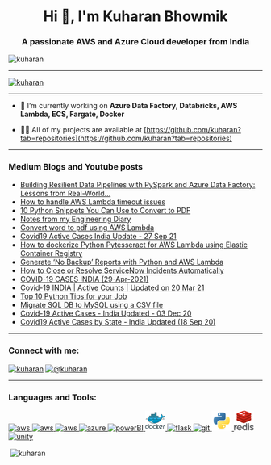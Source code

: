 <h1 align="center">Hi 👋, I'm Kuharan Bhowmik</h1>
<h3 align="center">A passionate AWS and Azure Cloud developer from India</h3>



<p align="left"> <img src="https://komarev.com/ghpvc/?username=kuharan&label=Profile%20views&color=0e75b6&style=flat" alt="kuharan" /> </p>

___

<p align="left"> <a href="https://github.com/ryo-ma/github-profile-trophy"><img src="https://github-profile-trophy.vercel.app/?username=kuharan&theme=onedark" alt="kuharan" /></a> </p>

___

- 🔭 I’m currently working on **Azure Data Factory, Databricks, AWS Lambda, ECS, Fargate, Docker**

- 👨‍💻 All of my projects are available at [https://github.com/kuharan?tab=repositories](https://github.com/kuharan?tab=repositories)

___

### Medium Blogs and Youtube posts
<!-- BLOG-POST-LIST:START -->
- [Building Resilient Data Pipelines with PySpark and Azure Data Factory: Lessons from Real-World…](https://towardsdev.com/building-resilient-data-pipelines-with-pyspark-and-azure-data-factory-lessons-from-real-world-f56ce834d1b9?source=rss-471f406f5ef6------2)
- [How to handle AWS Lambda timeout issues](https://kuharan.medium.com/how-to-handle-aws-lambda-timeout-issues-24025f4714d8?source=rss-471f406f5ef6------2)
- [10 Python Snippets You Can Use to Convert to PDF](https://python.plainenglish.io/10-crazy-python-snippets-you-can-use-to-convert-to-pdf-23c574f61491?source=rss-471f406f5ef6------2)
- [Notes from my Engineering Diary](https://aws.plainenglish.io/notes-from-my-engineering-diary-e91e91fda79d?source=rss-471f406f5ef6------2)
- [Convert word  to pdf using AWS Lambda](https://medium.com/analytics-vidhya/convert-word-to-pdf-using-aws-lambda-cb111be0d685?source=rss-471f406f5ef6------2)
- [Covid19 Active Cases India Update - 27 Sep 21](https://www.youtube.com/watch?v=-vtlm0JooWs)
- [How to dockerize Python Pytesseract for AWS Lambda using Elastic Container Registry](https://medium.com/analytics-vidhya/how-to-dockerize-python-pytesseract-for-aws-lambda-using-elastic-container-registry-752a651edecd?source=rss-471f406f5ef6------2)
- [Generate ‘No Backup’ Reports with Python and AWS Lambda](https://aws.plainenglish.io/how-to-generate-no-backup-reports-for-microfocus-dataprotector-using-python-1dcc417bda07?source=rss-471f406f5ef6------2)
- [How to Close or Resolve ServiceNow Incidents Automatically](https://python.plainenglish.io/how-to-close-resolve-servicenow-incidents-automatically-62a7cfb4baf8?source=rss-471f406f5ef6------2)
- [COVID-19 CASES INDIA &lpar;29-Apr-2021&rpar;](https://www.youtube.com/watch?v=tCfg1rhdees)
- [Covid-19 INDIA | Active Counts | Updated on 20 Mar 21](https://www.youtube.com/watch?v=75WGtwkDRnA)
- [Top 10 Python Tips for your Job](https://medium.com/analytics-vidhya/top-10-python-tips-for-your-job-dc2e11bcae4?source=rss-471f406f5ef6------2)
- [Migrate SQL DB to MySQL using a CSV file](https://medium.com/nerd-for-tech/migrate-sql-db-to-mysql-using-a-csv-file-7cbcaea984cf?source=rss-471f406f5ef6------2)
- [Covid-19 Active Cases - India Updated - 03 Dec 20](https://www.youtube.com/watch?v=zng3oVH5KUM)
- [Covid19 Active Cases by State - India Updated &lpar;18 Sep 20&rpar;](https://www.youtube.com/watch?v=4OsD4NkrYyI)
<!-- BLOG-POST-LIST:END -->

___

<h3 align="left">Connect with me:</h3>
<p align="left">
<a href="https://linkedin.com/in/kuharan" target="blank"><img align="center" src="https://raw.githubusercontent.com/rahuldkjain/github-profile-readme-generator/master/src/images/icons/Social/linked-in-alt.svg" alt="kuharan" height="30" width="40" /></a>
<a href="https://medium.com/@kuharan" target="blank"><img align="center" src="https://raw.githubusercontent.com/rahuldkjain/github-profile-readme-generator/master/src/images/icons/Social/medium.svg" alt="@kuharan" height="30" width="40" /></a>
</p>

___

<h3 align="left">Languages and Tools:</h3>
<p align="left"> 
  <a href="https://databricks.com/" target="_blank"> <img src="https://databricks.com/wp-content/uploads/2021/10/db-nav-logo.svg" alt="aws" width="40" height="40"/> </a>
  <a href="https://spark.apache.org/docs/latest/api/python/" target="_blank"> <img src="https://spark.apache.org/docs/latest/api/python/_static/spark-logo-reverse.png" alt="aws" width="40" height="40"/> </a>
  <a href="https://aws.amazon.com" target="_blank"> <img src="https://cdn.iconscout.com/icon/free/png-256/aws-1869025-1583149.png" alt="aws" width="40" height="40"/> </a> 
  <a href="https://azure.microsoft.com/en-in/" target="_blank"> <img src="https://www.vectorlogo.zone/logos/microsoft_azure/microsoft_azure-icon.svg" alt="azure" width="40" height="40"/> </a> 
  <a href="" target="_blank"> <img src="https://static.wikia.nocookie.net/logopedia/images/2/2c/Microsoft_Power_BI_%282020%29.svg/revision/latest/scale-to-width-down/96?cb=20200929195935" alt="powerBI" width="40" height="40"/> </a> 
  <a href="https://www.docker.com/" target="_blank"> <img src="https://raw.githubusercontent.com/devicons/devicon/master/icons/docker/docker-original-wordmark.svg" alt="docker" width="40" height="40"/> </a> 
  <a href="https://flask.palletsprojects.com/" target="_blank"> <img src="https://www.vectorlogo.zone/logos/pocoo_flask/pocoo_flask-icon.svg" alt="flask" width="40" height="40"/> </a> 
  <a href="https://git-scm.com/" target="_blank"> <img src="https://www.vectorlogo.zone/logos/git-scm/git-scm-icon.svg" alt="git" width="40" height="40"/> </a> 
  <a href="https://www.python.org" target="_blank"> <img src="https://raw.githubusercontent.com/devicons/devicon/master/icons/python/python-original.svg" alt="python" width="40" height="40"/> </a> 
  <a href="https://redis.io" target="_blank"> <img src="https://raw.githubusercontent.com/devicons/devicon/master/icons/redis/redis-original-wordmark.svg" alt="redis" width="40" height="40"/> </a> 
  <a href="https://unity.com/" target="_blank"> <img src="https://www.vectorlogo.zone/logos/unity3d/unity3d-icon.svg" alt="unity" width="40" height="40"/> </a> </p><p>&nbsp;<img align="center" src="https://github-readme-stats.vercel.app/api?username=kuharan&show_icons=true&locale=en&theme=tokyonight" alt="kuharan" /></p>
